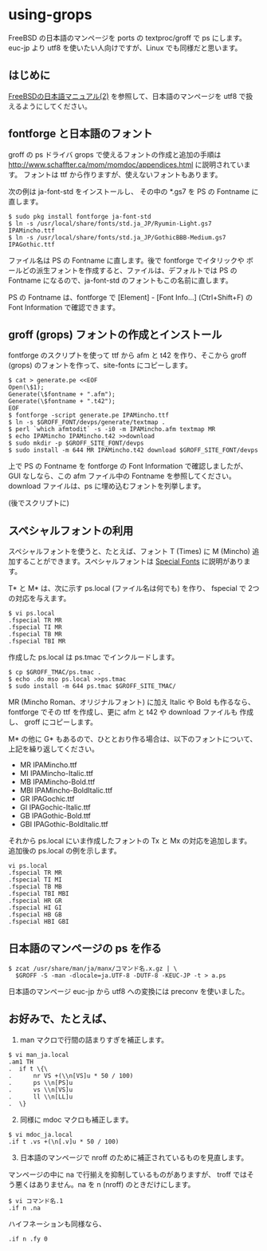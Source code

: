 # using-grops

FreeBSD の日本語のマンページを ports の textproc/groff で ps にします。
euc-jp より utf8 を使いたい人向けですが、Linux でも同様だと思います。

## はじめに

[FreeBSDの日本語マニュアル(2)](https://qiita.com/false-git@github/items/d1eb2f680801a1a75edb)
を参照して、日本語のマンページを utf8 で扱えるようにしてください。

## fontforge と日本語のフォント

groff の ps ドライバ grops で使えるフォントの作成と追加の手順は
http://www.schaffter.ca/mom/momdoc/appendices.html に説明されています。
フォントは ttf から作りますが、使えないフォントもあります。

次の例は ja-font-std をインストールし、
その中の *.gs7 を PS の Fontname に直します。

```
$ sudo pkg install fontforge ja-font-std
$ ln -s /usr/local/share/fonts/std.ja_JP/Ryumin-Light.gs7 IPAMincho.ttf
$ ln -s /usr/local/share/fonts/std.ja_JP/GothicBBB-Medium.gs7 IPAGothic.ttf
```

ファイル名は PS の Fontname に直します。後で fontforge でイタリックや
ボールどの派生フォントを作成すると、ファイルは、デフォルトでは PS の
Fontname になるので、ja-font-std のフォントもこの名前に直します。

PS の Fontname は、fontforge で [Element] - [Font Info...]
(Ctrl+Shift+F) の Font Information で確認できます。

## groff (grops) フォントの作成とインストール

fontforge のスクリプトを使って ttf から afm と t42 を作り、そこから
groff (grops) のフォントを作って、site-fonts にコピーします。

```
$ cat > generate.pe <<EOF
Open(\$1);
Generate(\$fontname + ".afm");
Generate(\$fontname + ".t42");
EOF
$ fontforge -script generate.pe IPAMincho.ttf
$ ln -s $GROFF_FONT/devps/generate/textmap .
$ perl `which afmtodit` -s -i0 -m IPAMincho.afm textmap MR
$ echo IPAMincho IPAMincho.t42 >>download
$ sudo mkdir -p $GROFF_SITE_FONT/devps
$ sudo install -m 644 MR IPAMincho.t42 download $GROFF_SITE_FONT/devps
```

上で PS の Fontname を fontforge の Font Information で確認しましたが、
GUI なしなら、この afm ファイル中の Fontname を参照してください。
download ファイルは、ps に埋め込むフォントを列挙します。

(後でスクリプトに)

## スペシャルフォントの利用

スペシャルフォントを使うと、たとえば、フォント T (Times) に M (Mincho)
追加することができます。スペシャルフォントは
[Special Fonts](https://www.gnu.org/software/groff/manual/html_node/Special-Fonts.html)
に説明があります。

T* と M* は、次に示す ps.local (ファイル名は何でも) を作り、
fspecial で 2つの対応を与えます。

```
$ vi ps.local
.fspecial TR MR
.fspecial TI MR
.fspecial TB MR
.fspecial TBI MR
```

作成した ps.local は ps.tmac でインクルードします。

```
$ cp $GROFF_TMAC/ps.tmac .
$ echo .do mso ps.local >>ps.tmac
$ sudo install -m 644 ps.tmac $GROFF_SITE_TMAC/
```

MR (Mincho Roman、オリジナルフォント) に加え Italic や Bold も作るなら、
fontforge でその ttf を作成し、更に afm と t42 や download ファイルも
作成し、 groff にコピーします。

M* の他に G* もあるので、ひととおり作る場合は、以下のフォントについて、
上記を繰り返してください。

* MR IPAMincho.ttf
* MI IPAMincho-Italic.ttf
* MB IPAMincho-Bold.ttf
* MBI IPAMincho-BoldItalic.ttf
* GR IPAGochic.ttf
* GI IPAGochic-Italic.ttf
* GB IPAGothic-Bold.ttf
* GBI IPAGothic-BoldItalic.ttf

それから ps.local にいま作成したフォントの Tx と Mx の対応を追加します。
追加後の ps.local の例を示します。

```
vi ps.local
.fspecial TR MR
.fspecial TI MI
.fspecial TB MB
.fspecial TBI MBI
.fspecial HR GR
.fspecial HI GI
.fspecial HB GB
.fspecial HBI GBI
```

## 日本語のマンページの ps を作る

```
$ zcat /usr/share/man/ja/manx/コマンド名.x.gz | \
  $GROFF -S -man -dlocale=ja.UTF-8 -DUTF-8 -KEUC-JP -t > a.ps
```

日本語のマンページ euc-jp から utf8 への変換には preconv を使いました。


## お好みで、たとえば、

1. man マクロで行間の詰まりすぎを補正します。

```
$ vi man_ja.local
.am1 TH
.  if t \{\
.      nr VS +(\\n[VS]u * 50 / 100)
.      ps \\n[PS]u
.      vs \\n[VS]u
.      ll \\n[LL]u
.  \}
```

2. 同様に mdoc マクロも補正します。

```
$ vi mdoc_ja.local
.if t .vs +(\n[.v]u * 50 / 100)
```

3. 日本語のマンページで nroff のために補正されているものを見直します。

マンページの中に na で行揃えを抑制しているものがありますが、
troff ではそう悪くはありません。na を n (nroff) のときだけにします。

```
$ vi コマンド名.1
.if n .na
```

ハイフネーションも同様なら、

```
.if n .fy 0
```
